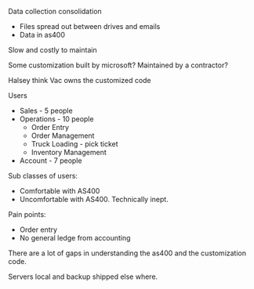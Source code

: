 Data collection consolidation
* Files spread out between drives and emails
* Data in as400

Slow and costly to maintain

Some customization built by microsoft? Maintained by a contractor?

Halsey think Vac owns the customized code

Users
* Sales - 5 people
* Operations - 10 people
	* Order Entry
	* Order Management
	* Truck Loading - pick ticket
	* Inventory Management
* Account - 7 people

Sub classes of users:
* Comfortable with AS400
* Uncomfortable with AS400. Technically inept.

Pain points:
* Order entry
* No general ledge from accounting

There are a lot of gaps in understanding the as400 and the customization code.

Servers local and backup shipped else where.


